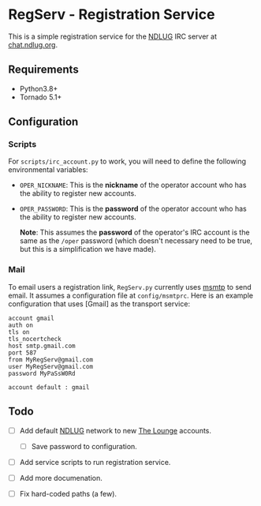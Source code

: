 # RegServ - Registration Service

This is a simple registration service for the [NDLUG] IRC server at
[chat.ndlug.org](https://chat.ndlug.org).

## Requirements

- Python3.8+
- Tornado 5.1+

## Configuration

### Scripts

For `scripts/irc_account.py` to work, you will need to define the following
environmental variables:

- `OPER_NICKNAME`: This is the **nickname** of the operator account who has the
  ability to register new accounts.
  
- `OPER_PASSWORD`: This is the **password** of the operator account who has the
  ability to register new accounts.
  
    **Note**: This assumes the **password** of the operator's IRC account is
    the same as the `/oper` password (which doesn't necessary need to be true,
    but this is a simplification we have made).
    
### Mail

To email users a registration link, `RegServ.py` currently uses [msmtp] to send
email. It assumes a configuration file at `config/msmtprc`.  Here is an example
configuration that uses [Gmail] as the transport service:

```
account gmail
auth on
tls on
tls_nocertcheck
host smtp.gmail.com
port 587
from MyRegServ@gmail.com
user MyRegServ@gmail.com
password MyPaSsW0Rd

account default : gmail
```

## Todo

- [ ] Add default [NDLUG] network to new [The Lounge] accounts.
    - [ ] Save password to configuration.
    
- [ ] Add service scripts to run registration service.

- [ ] Add more documenation.

- [ ] Fix hard-coded paths (a few).

[NDLUG]:            https://ndlug.org/
[Oragono]:          https://oragono.io/
[The Lounge]:       https://thelounge.chat/
[msmtp]:            https://marlam.de/msmtp/
